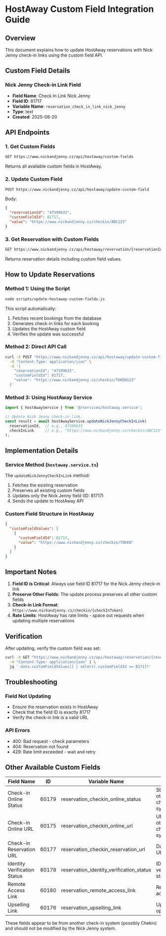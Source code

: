 # HostAway Custom Field Integration Guide

## Overview
This document explains how to update HostAway reservations with Nick Jenny check-in links using the custom field API.

## Custom Field Details

### Nick Jenny Check-in Link Field
- **Field Name**: Check In Link Nick Jenny
- **Field ID**: 81717
- **Variable Name**: `reservation_check_in_link_nick_jenny`
- **Type**: text
- **Created**: 2025-08-20

## API Endpoints

### 1. Get Custom Fields
```bash
GET https://www.nickandjenny.cz/api/hostaway/custom-fields
```
Returns all available custom fields in HostAway.

### 2. Update Custom Field
```bash
POST https://www.nickandjenny.cz/api/hostaway/update-custom-field
```
Body:
```json
{
  "reservationId": "47399633",
  "customFieldId": 81717,
  "value": "https://www.nickandjenny.cz/checkin/ABC123"
}
```

### 3. Get Reservation with Custom Fields
```bash
GET https://www.nickandjenny.cz/api/hostaway/reservation/{reservationId}
```
Returns reservation details including custom field values.

## How to Update Reservations

### Method 1: Using the Script
```bash
node scripts/update-hostaway-custom-fields.js
```
This script automatically:
1. Fetches recent bookings from the database
2. Generates check-in links for each booking
3. Updates the HostAway custom field
4. Verifies the update was successful

### Method 2: Direct API Call
```bash
curl -X POST "https://www.nickandjenny.cz/api/hostaway/update-custom-field" \
  -H "Content-Type: application/json" \
  -d '{
    "reservationId": "47399633",
    "customFieldId": 81717,
    "value": "https://www.nickandjenny.cz/checkin/TOKEN123"
  }'
```

### Method 3: Using HostAway Service
```javascript
import { hostAwayService } from '@/services/hostaway.service';

// Update Nick Jenny check-in link
const result = await hostAwayService.updateNickJennyCheckInLink(
  reservationId,  // e.g., 47399633
  checkInLink     // e.g., "https://www.nickandjenny.cz/checkin/ABC123"
);
```

## Implementation Details

### Service Method (`hostaway.service.ts`)
The `updateNickJennyCheckInLink` method:
1. Fetches the existing reservation
2. Preserves all existing custom fields
3. Updates only the Nick Jenny field (ID: 81717)
4. Sends the update to HostAway API

### Custom Field Structure in HostAway
```json
{
  "customFieldValues": [
    {
      "customFieldId": 81717,
      "value": "https://www.nickandjenny.cz/checkin/TOKEN"
    }
  ]
}
```

## Important Notes

1. **Field ID is Critical**: Always use field ID 81717 for the Nick Jenny check-in link
2. **Preserve Other Fields**: The update process preserves all other custom fields
3. **Check-in Link Format**: `https://www.nickandjenny.cz/checkin/{checkInToken}`
4. **Rate Limits**: HostAway has rate limits - space out requests when updating multiple reservations

## Verification

After updating, verify the custom field was set:
```bash
curl -X GET "https://www.nickandjenny.cz/api/hostaway/reservation/{reservationId}" \
  -H "Content-Type: application/json" | \
  jq '.data.customFieldValues[] | select(.customFieldId == 81717)'
```

## Troubleshooting

### Field Not Updating
- Ensure the reservation exists in HostAway
- Check that the field ID is exactly 81717
- Verify the check-in link is a valid URL

### API Errors
- 400: Bad request - check parameters
- 404: Reservation not found
- 429: Rate limit exceeded - wait and retry

## Other Available Custom Fields

| Field Name | ID | Variable Name | Purpose |
|------------|-----|--------------|---------|
| Check-in Online Status | 60179 | reservation_checkin_online_status | Status from other check-in system |
| Check-in Online URL | 60175 | reservation_checkin_online_url | URL from other check-in system |
| Check-in Reservation URL | 60177 | reservation_checkin_reservation_url | Dashboard URL |
| Identity Verification Status | 60178 | reservation_identity_verification_status | ID verification status |
| Remote Access Link | 60180 | reservation_remote_access_link | Remote access URL |
| Upselling Link | 60176 | reservation_upselling_link | Upselling opportunities |

These fields appear to be from another check-in system (possibly Chekin) and should not be modified by the Nick Jenny system.
